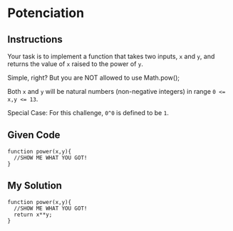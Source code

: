 # Potenciation

## Instructions

Your task is to implement a function that takes two inputs, `x` and `y`, and returns the value of `x` raised to the power of `y`.

Simple, right? But you are NOT allowed to use Math.pow();

Both `x` and `y` will be natural numbers (non-negative integers) in range `0 <= x,y <= 13`.

Special Case: For this challenge, `0^0` is defined to be `1`.

## Given Code
```
function power(x,y){
  //SHOW ME WHAT YOU GOT!
}
```

## My Solution
```
function power(x,y){
  //SHOW ME WHAT YOU GOT!
  return x**y;
}
```
